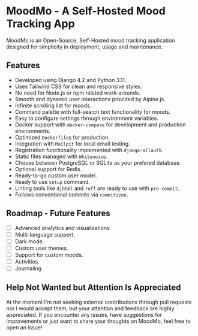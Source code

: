# MoodMo - A Self-Hosted Mood Tracking App

MoodMo is an Open-Source, Self-Hosted mood tracking application designed for simplicity in deployment, usage and maintenance.

## Features
- Developed using Django 4.2 and Python 3.11.
- Uses Tailwind CSS for clean and responsive styles.
- No need for Node.js or npm related work-arounds.
- Smooth and dynamic user interactions provided by Alpine.js.
- Infinite scrolling list for moods.
- Command palette with full-search text functionality for moods.
- Easy to configure settings through environment variables.
- Docker support with `docker-compose` for development and production environments.
- Optimized `Dockerfile`s for production.
- Integration with `Mailpit` for local email testing.
- Registration functionality implemented with `django-allauth`.
- Static files managed with `Whitenoise`.
- Choose between PostgreSQL or SQLite as your prefered database.
- Optional support for Redis.
- Ready-to-go custom user model.
- Ready to use `setup` command.
- Linting tools like `djhtml` and `ruff` are ready to use with `pre-commit`.
- Follows conventional commits via `commitizen`.

## Roadmap - Future Features

- [ ] Advanced analytics and visualizations.
- [ ] Multi-language support.
- [ ] Dark mode.
- [ ] Custom user themes.
- [ ] Support for custom moods.
- [ ] Activities.
- [ ] Journaling.

## Help Not Wanted but Attention Is Appreciated

At the moment I'm not seeking external contributions through pull requests nor I would accept them, but your attention and feedback are highly appreciated. If you encounter any issues, have suggestions for improvements or just want to share your thoughts on MoodMo, feel free to open an issue!
